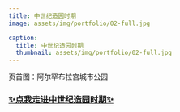 ```yaml
---
title: 中世纪造园时期
image: assets/img/portfolio/02-full.jpg

caption:
  title: 中世纪造园时期
  thumbnail: assets/img/portfolio/02-full.jpg
---
```


页首图：阿尔罕布拉宫城市公园

### [✨点我走进中世纪造园时期✨](./2)